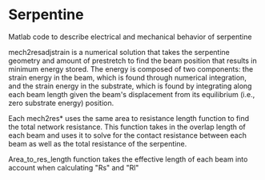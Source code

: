 # Serpentine
Matlab code to describe electrical and mechanical behavior of serpentine

mech2resadjstrain is a numerical solution that takes the serpentine geometry and amount of prestretch to find the beam position that results in minimum energy stored. The energy is composed of two components: the strain energy in the beam, which is found through numerical integration, and the strain energy in the substrate, which is found by integrating along each beam length given the beam's displacement from its equilibrium (i.e., zero substrate energy) position. 

Each mech2res* uses the same area to resistance length function to find the total network resistance. This function takes in the overlap length of each beam and uses it to solve for the contact resistance between each beam as well as the total resistance of the serpentine. 

Area_to_res_length function takes the effective length of each beam into account when calculating "Rs" and "Rl"
